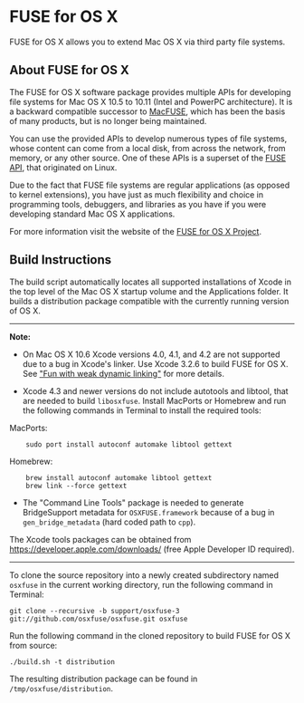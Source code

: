 FUSE for OS X
=============

FUSE for OS X allows you to extend Mac OS X via third party file systems. 

About FUSE for OS X
-------------------

The FUSE for OS X software package provides multiple APIs for developing file systems for Mac OS X 10.5 to 10.11 (Intel and PowerPC architecture). It is a backward compatible successor to [MacFUSE](http://code.google.com/p/macfuse/), which has been the basis of many products, but is no longer being maintained.

You can use the provided APIs to develop numerous types of file systems, whose content can come from a local disk, from across the network, from memory, or any other source. One of these APIs is a superset of the [FUSE API](http://fuse.sourceforge.net/), that originated on Linux.

Due to the fact that FUSE file systems are regular applications (as opposed to kernel extensions), you have just as much flexibility and choice in programming tools, debuggers, and libraries as you have if you were developing standard Mac OS X applications.

For more information visit the website of the [FUSE for OS X Project](http://osxfuse.github.io/).

Build Instructions
------------------

The build script automatically locates all supported installations of Xcode in the top level of the Mac OS X startup volume and the Applications folder. It builds a distribution package compatible with the currently running version of OS X.

---

**Note:**

* On Mac OS X 10.6 Xcode versions 4.0, 4.1, and 4.2 are not supported due to a bug in Xcode's linker. Use Xcode 3.2.6 to build FUSE for OS X. See ["Fun with weak dynamic linking"](http://glandium.org/blog/?p=2764) for more details.

* Xcode 4.3 and newer versions do not include autotools and libtool, that are needed to build `libosxfuse`. Install MacPorts or Homebrew and run the following commands in Terminal to install the required tools:

 MacPorts:

        sudo port install autoconf automake libtool gettext

 Homebrew:

        brew install autoconf automake libtool gettext
        brew link --force gettext

* The "Command Line Tools" package is needed to generate BridgeSupport metadata for `OSXFUSE.framework` because of a bug in `gen_bridge_metadata` (hard coded path to `cpp`).

The Xcode tools packages can be obtained from https://developer.apple.com/downloads/ (free Apple Developer ID required).

---

To clone the source repository into a newly created subdirectory named `osxfuse` in the current working directory, run the following command in Terminal:

    git clone --recursive -b support/osxfuse-3 git://github.com/osxfuse/osxfuse.git osxfuse

Run the following command in the cloned repository to build FUSE for OS X from source:

    ./build.sh -t distribution
    
The resulting distribution package can be found in `/tmp/osxfuse/distribution`.
